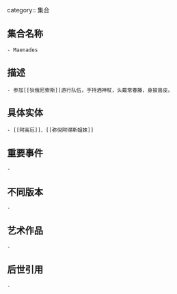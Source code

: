 category:: 集合
## 集合名称
	- Maenades
## 描述
	- 参加[[狄俄尼索斯]]游行队伍，手持酒神杖，头戴常春藤，身披兽皮。
## 具体实体
	- [[阿高厄]]、[[弥倪阿得斯姐妹]]
## 重要事件
	-
## 不同版本
	-
## 艺术作品
	-
## 后世引用
	-
